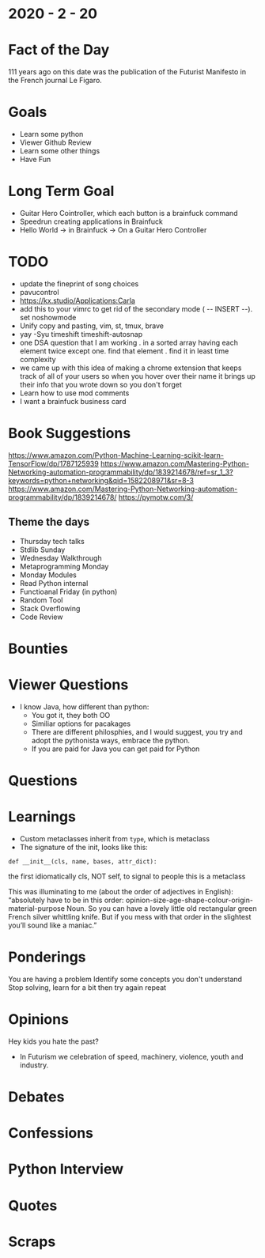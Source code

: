 2020 - 2 - 20
=============

Fact of the Day
===============

111 years ago on this date was the publication of the Futurist Manifesto in the French journal Le Figaro.


Goals
=====
- Learn some python
- Viewer Github Review
- Learn some other things
- Have Fun



Long Term Goal
==============
- Guitar Hero Cointroller, which each button is a brainfuck command
- Speedrun creating applications in Brainfuck
- Hello World -> in Brainfuck -> On a Guitar Hero Controller

TODO
====
- update the fineprint of song choices
- pavucontrol
- https://kx.studio/Applications:Carla
- add this to your vimrc to get rid of the secondary mode ( -- INSERT --). set noshowmode
- Unify copy and pasting, vim, st, tmux, brave
- yay -Syu timeshift timeshift-autosnap
- one DSA question that I am working . in a sorted array having each element twice except one. find that element . find it in least time complexity
- we came up with this idea of making a chrome extension that keeps track of all of your users so when you hover over their name it brings up their info that you wrote down so you don't forget
- Learn how to use mod comments
- I want a brainfuck business card

Book Suggestions
================
https://www.amazon.com/Python-Machine-Learning-scikit-learn-TensorFlow/dp/1787125939
https://www.amazon.com/Mastering-Python-Networking-automation-programmability/dp/1839214678/ref=sr_1_3?keywords=python+networking&qid=1582208971&sr=8-3
https://www.amazon.com/Mastering-Python-Networking-automation-programmability/dp/1839214678/
https://pymotw.com/3/


Theme the days
--------------
- Thursday tech talks
- Stdlib Sunday
- Wednesday Walkthrough
- Metaprogramming Monday
- Monday Modules
- Read Python internal
- Functioanal Friday (in python)
- Random Tool
- Stack Overflowing
- Code Review

Bounties
========

Viewer Questions
================
- I know Java, how different than python:
  - You got it, they both OO
  - Similiar options for pacakages
  - There are different philosphies, and I would suggest, you try and adopt the pythonista ways, embrace the python.
  - If you are paid for Java you can get paid for Python

Questions
=========

Learnings
=========

- Custom metaclasses inherit from `type`, which is metaclass
- The signature of the init, looks like this:

```
def __init__(cls, name, bases, attr_dict):
```

the first idiomatically cls, NOT self, to signal to people
this is a metaclass


 This was illuminating to me (about the order of adjectives in English): “absolutely have to be in this order: opinion-size-age-shape-colour-origin-material-purpose Noun. So you can have a lovely little old rectangular green French silver whittling knife. But if you mess with that order in the slightest you’ll sound like a maniac.”

Ponderings
==========


You are having a problem
Identify some concepts you don't understand
Stop solving, learn for a bit
then try again
repeat

Opinions
========

Hey kids you hate the past?
- In Futurism we celebration of speed, machinery, violence, youth and industry.

Debates
=======

Confessions
===========

Python Interview
================

Quotes
======

Scraps
======

